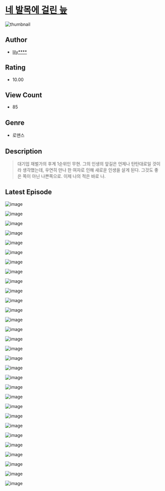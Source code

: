 # [네 발목에 걸린 늪](https://comic.naver.com/challenge/list?titleId=811070)
![thumbnail](https://image-comic.pstatic.net/user_contents_data/challenge_comic/2023/05/25/356114/upload_4050204343435617378_480x623.jpeg)

## Author
- [lily****](https://comic.naver.com/artistTitle?id=356114)

## Rating
- 10.00

## View Count
- 85

## Genre
- 로맨스

## Description
> 대기업 재벌가의 후계 1순위인 무현. 그의 인생의 앞길은 언제나 탄탄대로일 것이라 생각했는데, 우연히 만나 한 여자로 인해 새로운 인생을 살게 된다. 그것도 좋은 쪽이 아닌 나쁜쪽으로. 이제 나의 적은 바로 나.


## Latest Episode
![image](https://image-comic.pstatic.net/user_contents_data/challenge_comic/2023/05/25/356114/upload_7364845959632728880.jpeg)

![image](https://image-comic.pstatic.net/user_contents_data/challenge_comic/2023/05/25/356114/upload_7293353304232505442.jpeg)

![image](https://image-comic.pstatic.net/user_contents_data/challenge_comic/2023/05/25/356114/upload_7378362058568709686.jpeg)

![image](https://image-comic.pstatic.net/user_contents_data/challenge_comic/2023/05/25/356114/upload_3978705078707435105.jpeg)

![image](https://image-comic.pstatic.net/user_contents_data/challenge_comic/2023/05/25/356114/upload_4135204280273876016.jpeg)

![image](https://image-comic.pstatic.net/user_contents_data/challenge_comic/2023/05/25/356114/upload_3833183623866048819.jpeg)

![image](https://image-comic.pstatic.net/user_contents_data/challenge_comic/2023/05/25/356114/upload_7365698098391245409.jpeg)

![image](https://image-comic.pstatic.net/user_contents_data/challenge_comic/2023/05/25/356114/upload_4049353325630021938.jpeg)

![image](https://image-comic.pstatic.net/user_contents_data/challenge_comic/2023/05/25/356114/upload_7017511336047556912.jpeg)

![image](https://image-comic.pstatic.net/user_contents_data/challenge_comic/2023/05/25/356114/upload_7089282885260359476.jpeg)

![image](https://image-comic.pstatic.net/user_contents_data/challenge_comic/2023/05/25/356114/upload_7076339409313149029.jpeg)

![image](https://image-comic.pstatic.net/user_contents_data/challenge_comic/2023/05/25/356114/upload_3630245865042961974.jpeg)

![image](https://image-comic.pstatic.net/user_contents_data/challenge_comic/2023/05/25/356114/upload_3976786657707910454.jpeg)

![image](https://image-comic.pstatic.net/user_contents_data/challenge_comic/2023/05/25/356114/upload_7292228529489798707.jpeg)

![image](https://image-comic.pstatic.net/user_contents_data/challenge_comic/2023/05/25/356114/upload_7293352205476180276.jpeg)

![image](https://image-comic.pstatic.net/user_contents_data/challenge_comic/2023/05/25/356114/upload_4050531804579771703.jpeg)

![image](https://image-comic.pstatic.net/user_contents_data/challenge_comic/2023/05/25/356114/upload_4049408095122777701.jpeg)

![image](https://image-comic.pstatic.net/user_contents_data/challenge_comic/2023/05/25/356114/upload_7017842087099969590.jpeg)

![image](https://image-comic.pstatic.net/user_contents_data/challenge_comic/2023/05/25/356114/upload_3690190147262243940.jpeg)

![image](https://image-comic.pstatic.net/user_contents_data/challenge_comic/2023/05/25/356114/upload_3487301674050204005.jpeg)

![image](https://image-comic.pstatic.net/user_contents_data/challenge_comic/2023/05/25/356114/upload_3689119033977812278.jpeg)

![image](https://image-comic.pstatic.net/user_contents_data/challenge_comic/2023/05/25/356114/upload_3905577873778565940.jpeg)

![image](https://image-comic.pstatic.net/user_contents_data/challenge_comic/2023/05/25/356114/upload_3834870269667075637.jpeg)

![image](https://image-comic.pstatic.net/user_contents_data/challenge_comic/2023/05/25/356114/upload_7291671072866775906.jpeg)

![image](https://image-comic.pstatic.net/user_contents_data/challenge_comic/2023/05/25/356114/upload_7291717248110573616.jpeg)

![image](https://image-comic.pstatic.net/user_contents_data/challenge_comic/2023/05/25/356114/upload_4051379507388560945.jpeg)

![image](https://image-comic.pstatic.net/user_contents_data/challenge_comic/2023/05/25/356114/upload_3703477560667027768.jpeg)

![image](https://image-comic.pstatic.net/user_contents_data/challenge_comic/2023/05/25/356114/upload_3919038979989977139.jpeg)

![image](https://image-comic.pstatic.net/user_contents_data/challenge_comic/2023/05/25/356114/upload_7161115050124784952.jpeg)

![image](https://image-comic.pstatic.net/user_contents_data/challenge_comic/2023/05/25/356114/upload_7017229878200316466.jpeg)
